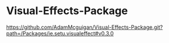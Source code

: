 # Visual-Effects-Package
https://github.com/AdamMcguigan/Visual-Effects-Package.git?path=/Packages/ie.setu.visualeffect#v0.3.0
